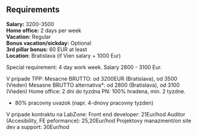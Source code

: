 ## Requirements

**Salary:** 3200-3500  
**Home office:** 2 days per week  
**Vacation:** Regular  
**Bonus vacation/sickday:** Optional  
**3rd pillar bonus:** 60 EUR at least   
**Location**: Bratislava (if Vien salary + 1000 Eur)  

Special requirement: 4 day work week. Salary 2800 - 3100 Eur.


V pripade TPP:
Mesacne BRUTTO: od 3200EUR (Bratislava), od 3500 (Vieden) 
Mesasne BRUTTO alternativa*: od 2800 (Bratislava), od 3100 (Vieden)
Home office: 2 dni do tyzdna
PN: 100% hradena, min. 2 tyzdne.
* 80% pracovny uvazok (napr. 4-dnovy pracovny tyzden)

V pripade kontraktu na LabZone:
Front end developer: 21Eur/hod
Auditor (Accesibility, FE peformance): 25,20Eur/hod
Projektovy manazment/on site dev a support: 30Eur/hod
